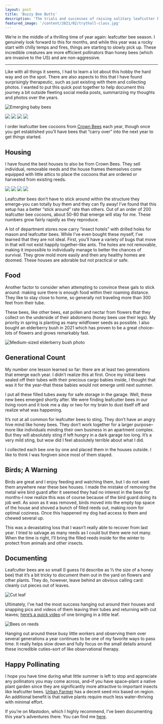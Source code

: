 ```yaml
---
layout: post
title: 'Buzzy Bee Butts'
description: 'The trials and successes of raising solitary leafcutter bees–the cutest of all bees.'
featured_image: '/content/2021/02/trythall-class.jpg'
---
```

We’re in the middle of a thrilling time of year again: leafcutter bee season. I genuinely look forward to this for months, and while this year was a rocky start with chilly temps and fires, things are starting to slowly pick up. These incredible creatures are more efficient pollinators than honey bees (which are invasive to the US) and are non-aggressive. 

<hr />

Like with all things it seems, I had to learn a lot about this hobby the hard way and on the spot. There are also aspects to this that I have found surprisingly therapeutic, such as just existing with them and collecting photos. I wanted to put this quick post together to help document this journey a bit outside fleeting social media posts, summarizing my thoughts and photos over the years. 

![Emerging baby bees](/content/2023/08/beeritto.JPG)

<div class="gallery" data-columns="2">
  <img src="/content/2023/08/bbooks.jpg">
  <img src="/content/2023/08/hand.jpg">
  <img src="/content/2023/08/materials.JPG">
  <img src="/content/2023/08/shipped.jpg">
</div>

I order leafcutter bee cocoons from [Crown Bees](https://crownbees.com/) each year, though once you get established you’ll have bees that “carry over” into the next year to get things started.   

## Housing
I have found the best houses to also be from Crown Bees. They sell individual, removable reeds and the house frames themselves come equipped with little attics to place the cocoons that are ordered or harvested from existing reeds. 

<div class="gallery" data-columns="2">
  <img src="/content/2023/08/hanging.jpg">
  <img src="/content/2023/08/attic.jpg">
  <img src="/content/2023/08/roof.JPG">
  <img src="/content/2023/08/house.jpg">
</div>

Leafcutter bees don’t have to stick around within the structure they emerge–you can totally buy them and they can fly away! I’ve found that this setup has a better “stick around” rate than others. Out of an order of 200 leafcutter bee cocoons, about 50-80 that emerge will stay for me. These numbers grow fairly rapidly as they reproduce. 

A lot of department stores now carry “insect hotels” with drilled holes for mason and leafcutter bees. While I’ve even bought these myself, I’ve learned that they are not ideal. First, you’ll have a variety of bugs that move in that will not exist happily together–like ants. The holes are not removable, making it impossible to individually manage to better the chances of survival. They grow mold more easily and then any healthy homes are doomed. These houses are adorable but not practical or safe.   

## Food 
Another factor to consider when attempting to convince these gals to stick around: making sure there is enough food within their roaming distance. They like to stay close to home, so generally not traveling more than 300 feet from their tube. 

These bees, like other bees, eat pollen and nectar from flowers that they collect on the underside of their abdomens (honey bees use their legs). My priority in spring is planting as many wildflower seeds as possible. I also bought an elderberry bush in 2021 which has proven to be a great choice–lots of flowers and grows remarkably fast.  

![Medium-sized elderberry bush photo](/content/2023/08/tree.jpg)

## Generational Count
My number one lesson learned so far: <bold>there are at least two generations that emerge each year</bold>. I didn’t realize this at first. Once my initial bees sealed off their tubes with their precious cargo babies inside, I thought that was it for the year–that these babies would not emerge until next summer. 

I put all these filled tubes away for safe storage in the garage. Well, these new bees emerged shortly after. We were finding leafcutter bees in our living room and it look me a day or two for my brain to dust itself off and realize what was happening. 

It’s not at all common for leafcutter bees to sting. They don’t have an angry hive mind like honey bees. They don’t work together for a larger purpose–more like individuals minding their own business in an apartment complex. But they will absolutely sting if left hungry in a dark garage too long. It’s a very mild sting, but wow did I feel absolutely terrible about what I did.

I collected each bee one by one and placed them in the houses outside. I like to think I was forgiven since most of them stayed.

## Birds; A Warning 
Birds are great and I enjoy feeding and watching them, but I do not want them anywhere near these bee houses. I made the mistake of removing the metal wire bird guard after it seemed they had no interest in the bees for months–I now realize this was of course because of the bird guard doing its job well. As soon as it was removed, birds moved into the empty top space of the house and shoved a bunch of filled reeds out, making room for optimal coziness. Once this happened my dog had access to them and chewed several up. 

This was a devastating loss that I wasn’t really able to recover from last year. I tried to salvage as many reeds as I could but there were not many. When the time is right, I’ll bring the filled reeds inside for the winter to protect from animals and other insects.

## Documenting
Leafcutter bees are so small (I guess I’d describe as ⅓ the size of a honey bee) that it’s a bit tricky to document them out in the yard on flowers and other plants. They do, however, leave behind an obvious calling card: cleanly cut pieces out of leaves. 

![Cut leaf](/content/2023/08/leaf.jpg)

Ultimately, I’ve had the most success hanging out around their houses and snapping pics and videos of them leaving their tubes and returning with cut leaves; [here’s a quick video](https://mastodon.yupgup.com/@joni/110418650618401200) of one bringing in a little leaf. 

![Bees on reeds](/content/2023/08/reed.jpg)

Hanging out around these busy little workers and observing them over several generations a year continues to be one of my favorite ways to pass time. It really helps slow down and fully focus on the small details around these incredible cuties–sort of like observational therapy.

## Happy Pollinating 
I hope you have time during what little summer is left to stop and appreciate any pollinators you may come across, and–if you have space–plant a native plant garden since they are significantly more attractive to important insects like leafcutter bees. [Urban Farmer](https://www.ufseeds.com/) has a decent seed mix based on region. An additional benefit is that native plants require much less water–thriving with minimal effort. 

If you’re on Mastodon, which I highly recommend, I’ve been documenting this year’s adventures there. You can find me [here](https://mastodon.yupgup.com/@joni). 